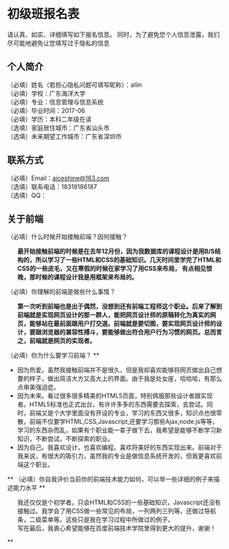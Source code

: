 ﻿# 初级班报名表

请认真、如实、详细填写如下报名信息。
同时，为了避免您个人信息泄露，我们尽可能地避免让您填写过于隐私的信息

## 个人简介

（必填）姓名（若担心隐私问题可填写昵称）：allin</br>
（必填）学校：广东海洋大学</br>
（必填）专业：信息管理与信息系统</br>
（必填）毕业时间：2017-06</br>
（必填）学历：本科二年级在读</br>
（选填）家庭居住城市：广东省汕头市</br>
（选填）未来期望工作城市：广东省深圳市</br>

## 联系方式

（必填）Email：aiceshine@163.com</br>
（选填）联系电话：18318186187</br>
（选填）QQ：

## 关于前端

（必填）什么时候开始接触前端？因何接触？
**<ul>最开始接触前端的时候是在去年12月份，因为我数据库的课程设计是用B/S结构的，所以学习了一些HTML和CSS的基础知识。几天时间里学完了HTML和CSS的一些皮毛，又在寒假的时候在家学习了用CSS来布局， 有点相见恨晚，那时候的课程设计我是用框架来布局的。</ul>**

（必填）你理解的前端是做些什么事情？
**<ul>第一次听到前端也是出于偶然，没想到还有前端工程师这个职业。后来了解到前端就是实现网页设计的那一群人，能把网页设计师的原稿转化为真实的网页，能够站在最前面跟用户打交道。前端就是要切图，要实现网页设计师的设计，要跟浏览器的兼容性搏斗，要能够做出符合用户行为习惯的网页。总而言之，前端就是网页的实现者。</ul>**
（必填）你为什么要学习前端？
**<ul>
<li>因为热爱。虽然我接触前端并不是很久，但是我却喜欢能够将网页做出自己想要的样子，做出简洁大方又高大上的界面。由于我是处女座，哈哈哈，有那么点审美强迫症。</li>
<li>因为未来。看过很多很多精美的HTML5页面，特别佩服那些设计者跟实现者。HTML5标准也正式出台，有许许多多的东西需要去探索，去尝试。同时，前端又是个大学里面没有开设的专业，学习的东西又很多，知识点也很零散，前端不仅要学HTML,CSS,Javascript,还要学习那些Ajax,node.js等等，学习的东西杂而乱，如果有个职业能一辈子做下去，我希望是能够不断学习新知识，不断尝试，不断探索的职业。</li>
<li>因为自己。我喜欢设计，也喜欢编程。喜欢将美好的东西实现出来。前端对于我来说，有很大的吸引力，虽然我的专业是做信息系统开发的，但我更喜欢前端这个职业。</li>
</ul>**
（必填）你自我评价当前你的前端技术能力如何，可以举一些详细的例子来描述能力水平
**<ul>我还仅仅是个初学者。只会HTML和CSS的一些基础知识，Javascript还没有接触过。我学会了用CSS做一些常见的布局，一列两列三列等。还做过导航条，二级菜单等。这些只是我在学习过程中所做过的例子。</br>写在最后，我衷心希望能够在百度前端技术学院里得到更大的提升，谢谢！</ul>**

